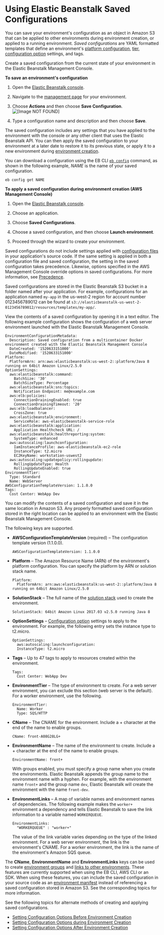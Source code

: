 # Using Elastic Beanstalk Saved Configurations<a name="environment-configuration-savedconfig"></a>

You can save your environment's configuration as an object in Amazon S3 that can be applied to other environments during environment creation, or applied to a running environment\. *Saved configurations* are YAML formatted templates that define an environment's [platform configuration](concepts.platforms.md), [tier](concepts.md#concepts-tier), [configuration option](command-options.md) settings, and tags\.

Create a saved configuration from the current state of your environment in the Elastic Beanstalk Management Console\.

**To save an environment's configuration**

1. Open the [Elastic Beanstalk console](https://console.aws.amazon.com/elasticbeanstalk)\.

1. Navigate to the [management page](environments-console.md) for your environment\.

1. Choose **Actions** and then choose **Save Configuration**\.  
![\[Image NOT FOUND\]](http://docs.aws.amazon.com/elasticbeanstalk/latest/dg/images/environment-cfg-saveconfiguration.png)

1. Type a configuration name and description and then choose **Save**\.

The saved configuration includes any settings that you have applied to the environment with the console or any other client that uses the Elastic Beanstalk API\. You can then apply the saved configuration to your environment at a later date to restore it to its previous state, or apply it to a new environment during [environment creation](environments-create-wizard.md)\.

You can download a configuration using the EB CLI [`eb config`](eb3-config.md) command, as shown in the following example, *NAME* is the name of your saved configuration\. 

```
eb config get NAME
```

**To apply a saved configuration during environment creation \(AWS Management Console\)**

1. Open the [Elastic Beanstalk console](https://console.aws.amazon.com/elasticbeanstalk)\.

1. Choose an application\.

1. Choose **Saved Configurations**\.

1. Choose a saved configuration, and then choose **Launch environment**\.

1. Proceed through the wizard to create your environment\.

Saved configurations do not include settings applied with [configuration files](ebextensions.md) in your application's source code\. If the same setting is applied in both a configuration file and saved configuration, the setting in the saved configuration takes precedence\. Likewise, options specified in the AWS Management Console override options in saved configurations\. For more information, see [Precedence](command-options.md#configuration-options-precedence)\.

Saved configurations are stored in the Elastic Beanstalk S3 bucket in a folder named after your application\. For example, configurations for an application named `my-app` in the us\-west\-2 region for account number 0123456789012 can be found at `s3://elasticbeanstalk-us-west-2-0123456789012/resources/templates/my-app/`\.

View the contents of a saved configuration by opening it in a text editor\. The following example configuration shows the configuration of a web server environment launched with the Elastic Beanstalk Management Console\.

```
EnvironmentConfigurationMetadata:
  Description: Saved configuration from a multicontainer Docker environment created with the Elastic Beanstalk Management Console
  DateCreated: '1520633151000'
  DateModified: '1520633151000'
Platform:
  PlatformArn: arn:aws:elasticbeanstalk:us-west-2::platform/Java 8 running on 64bit Amazon Linux/2.5.0
OptionSettings:
  aws:elasticbeanstalk:command:
    BatchSize: '30'
    BatchSizeType: Percentage
  aws:elasticbeanstalk:sns:topics:
    Notification Endpoint: me@example.com
  aws:elb:policies:
    ConnectionDrainingEnabled: true
    ConnectionDrainingTimeout: '20'
  aws:elb:loadbalancer:
    CrossZone: true
  aws:elasticbeanstalk:environment:
    ServiceRole: aws-elasticbeanstalk-service-role
  aws:elasticbeanstalk:application:
    Application Healthcheck URL: /
  aws:elasticbeanstalk:healthreporting:system:
    SystemType: enhanced
  aws:autoscaling:launchconfiguration:
    IamInstanceProfile: aws-elasticbeanstalk-ec2-role
    InstanceType: t2.micro
    EC2KeyName: workstation-uswest2
  aws:autoscaling:updatepolicy:rollingupdate:
    RollingUpdateType: Health
    RollingUpdateEnabled: true
EnvironmentTier:
  Type: Standard
  Name: WebServer
AWSConfigurationTemplateVersion: 1.1.0.0
Tags:
  Cost Center: WebApp Dev
```

You can modify the contents of a saved configuration and save it in the same location in Amazon S3\. Any properly formatted saved configuration stored in the right location can be applied to an environment with the Elastic Beanstalk Management Console\.

The following keys are supported\.
+ **AWSConfigurationTemplateVersion** \(required\) – The configuration template version \(1\.1\.0\.0\)\.

  ```
  AWSConfigurationTemplateVersion: 1.1.0.0
  ```
+ **Platform** – The Amazon Resource Name \(ARN\) of the environment's platform configuration\. You can specify the platform by ARN or solution stack name\.

  ```
  Platform:
    PlatformArn: arn:aws:elasticbeanstalk:us-west-2::platform/Java 8 running on 64bit Amazon Linux/2.5.0
  ```
+ **SolutionStack** – The full name of the [solution stack](concepts.platforms.md) used to create the environment\.

  ```
  SolutionStack: 64bit Amazon Linux 2017.03 v2.5.0 running Java 8
  ```
+ **OptionSettings** – [Configuration option](command-options.md) settings to apply to the environment\. For example, the following entry sets the instance type to t2\.micro\.

  ```
  OptionSettings:
    aws:autoscaling:launchconfiguration:
    InstanceType: t2.micro
  ```
+ **Tags** – Up to 47 tags to apply to resources created within the environment\.

  ```
  Tags:
    Cost Center: WebApp Dev
  ```
+ **EnvironmentTier** – The type of environment to create\. For a web server environment, you can exclude this section \(web server is the default\)\. For a worker environment, use the following\.

  ```
  EnvironmentTier:
    Name: Worker
    Type: SQS/HTTP
  ```
+ **CName** – The CNAME for the environment\. Include a \+ character at the end of the name to enable groups\.

  ```
  CName: front-A08G28LG+
  ```
+ **EnvironmentName** – The name of the environment to create\. Include a \+ character at the end of the name to enable groups\.

  ```
  EnvironmentName: front+
  ```

  With groups enabled, you must specify a group name when you create the environments\. Elastic Beanstalk appends the group name to the environment name with a hyphen\. For example, with the environment name `front+` and the group name `dev`, Elastic Beanstalk will create the environment with the name `front-dev`\.
+ **EnvironmentLinks** – A map of variable names and environment names of dependencies\. The following example makes the `worker+` environment a dependency and tells Elastic Beanstalk to save the link information to a variable named `WORKERQUEUE`\.

  ```
  EnvironmentLinks:
    "WORKERQUEUE" : "worker+"
  ```

  The value of the link variable varies depending on the type of the linked environment\. For a web server environment, the link is the environment's CNAME\. For a worker environment, the link is the name of the environment's Amazon SQS queue\.

The **CName**, **EnvironmentName** and **EnvironmentLinks** keys can be used to create [environment groups](environment-mgmt-compose.md) and [links to other environments](environment-cfg-links.md)\. These features are currently supported when using the EB CLI, AWS CLI or an SDK\. When using these features, you can include the saved configuration in your source code as an [environment manifest](environment-cfg-manifest.md) instead of referencing a saved configuration stored in Amazon S3\. See the corresponding topics for more information\.

See the following topics for alternate methods of creating and applying saved configurations\.
+ [Setting Configuration Options Before Environment Creation](environment-configuration-methods-before.md)
+ [Setting Configuration Options during Environment Creation](environment-configuration-methods-during.md)
+ [Setting Configuration Options After Environment Creation](environment-configuration-methods-after.md)